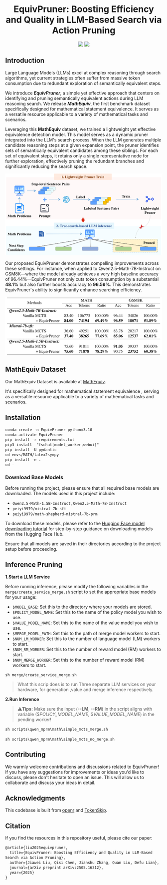 <div align="center">
<h1> EquivPruner: Boosting Efficiency and Quality in LLM-Based Search via Action Pruning</h1> 
</div>

<p align="center">
<a href="https://opensource.org/licenses/Apache-2.0">
  <img src="https://img.shields.io/badge/License-Apache_2.0-green.svg"></a> 
<a href="https://github.com/Lolo1222/EquivPruner/pulls">
    <img src="https://img.shields.io/badge/Contributions-welcome-blue.svg?style=flat"></a>
</p>

## Introduction

Large Language Models (LLMs) excel at complex reasoning through search algorithms, yet current strategies often suffer from massive token consumption due to redundant exploration of semantically equivalent steps.

We introduce ***EquivPruner***, a simple yet effective approach that centers on identifying and pruning semantically equivalent actions during LLM reasoning search. We release ***MathEquiv***, the first benchmark dataset specifically designed for mathematical statement equivalence. It serves as a versatile resource applicable to a variety of mathematical tasks and scenarios.

Leveraging this **MathEquiv** dataset, we trained a lightweight yet effective equivalence detection model. This model serves as a dynamic pruner integrated into the LLM's search process. When the LLM generates multiple candidate reasoning steps at a given expansion point, the pruner identifies sets of semantically equivalent candidates among these siblings. For each set of equivalent steps, it retains only a single representative node for further exploration, effectively pruning the redundant branches and significantly reducing the search space.

![EquivPruner](./assets/framework.png)

Our proposed EquivPruner demonstrates compelling improvements across these settings. For instance, when applied to Qwen2.5-Math-7B-Instruct on GSM8K—where the model already achieves a very high baseline accuracy of 96.44\%—EquivPruner not only cuts token consumption by a substantial **48.1%** but also further boosts accuracy to **96.59%**. This demonstrates EquivPruner's ability to significantly enhance searching efficiency.

<img src="./assets/result.png" alt="results"  />

## MathEquiv Dataset

Our MathEquiv Dataset is available at [MathEquiv](https://huggingface.co/datasets/Jiawei1222/MathEquiv).

It's specifically designed for mathematical statement equivalence , serving as a versatile resource applicable to a variety of mathematical tasks and scenarios.

## Installation

```
conda create -n EquivPruner python=3.10
conda activate EquivPruner 
pip install -r requirements.txt
pip3 install  "fschat[model_worker,webui]"
pip install -U pydantic
cd envs/MATH/latex2sympy
pip install -e .
cd -
```

### Download Base Models

Before running the project, please ensure that all required base models are downloaded. The models used in this project include:

- `Qwen2.5-Math-1.5B-Instruct`, `Qwen2.5-Math-7B-Instruct`
- `peiyi9979/mistral-7b-sft`
- `peiyi9979/math-shepherd-mistral-7b-prm`

To download these models, please refer to the [Hugging Face model downloading tutorial](https://huggingface.co/docs/hub/models-downloading) for step-by-step guidance on downloading models from the Hugging Face Hub.

Ensure that all models are saved in their directories according to the project setup before proceeding.

## Inference Pruning

**1.Start a LLM Service**

Before running inference, please modify the following variables in the `merge/create_service_merge.sh` script to set the appropriate base models for your usage:

- `$MODEL_BASE`: Set this to the directory where your models are stored.
- `$POLICY_MODEL_NAME`: Set this to the name of the policy model you wish to use.
- `$VALUE_MODEL_NAME`: Set this to the name of the value model you wish to use.
- `$MERGE_MODEL_PATH`: Set this to the path of merge model workers to start.
- `$NUM_LM_WORKER`: Set this to the number of language model (LM) workers to start.
- `$NUM_RM_WORKER`: Set this to the number of reward model (RM) workers to start.
- `$NUM_MERGE_WORKER`: Set this to the number of reward model (RM) workers to start.

```
sh merge/create_service_merge.sh
```

> What this scrip does is to run Three separate LLM services on your hardware, for generation ,value and merge inference respectively. 

**2.Run Inference**

> ⚠️**Tips:** Make sure the input (**--LM**, **--RM**) in the script aligns with variable (\$*POLICY_MODEL_NAME*, \$*VALUE_MODEL_NAME*) in the pending worker!

```
sh scripts\qwen_mprm\math\simple_mcts_merge.sh

sh scripts\qwen_mprm\math\simple_mcts_no_merge.sh
```


## Contributing

We warmly welcome contributions and discussions related to EquivPruner! If you have any suggestions for improvements or ideas you'd like to discuss, please don't hesitate to open an issue. This will allow us to collaborate and discuss your ideas in detail.

## Acknowledgments

This codebase is built from [openr](https://github.com/openreasoner/openr) and [TokenSkip](https://github.com/hemingkx/TokenSkip).

## Citation

If you find the resources in this repository useful, please cite our paper:
```
@article{liu2025equivpruner,
  title={EquivPruner: Boosting Efficiency and Quality in LLM-Based Search via Action Pruning},
  author={Jiawei Liu, Qisi Chen, Jianshu Zhang, Quan Liu, Defu Lian},
  journal={arXiv preprint arXiv:2505.16312},
  year={2025}
}
```
